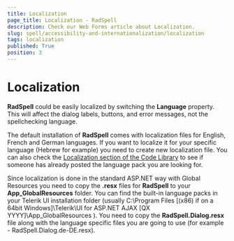 ```yaml
---
title: Localization
page_title: Localization - RadSpell
description: Check our Web Forms article about Localization.
slug: spell/accessibility-and-internationalization/localization
tags: localization
published: True
position: 3
---
```


# Localization

**RadSpell** could be easily localized by switching the **Language** property. This will affect the dialog labels, buttons, and error messages, not the spellchecking language.

The default installation of **RadSpell** comes with localization files for English, French and German languages. If you want to localize it for your specific language (Hebrew for example) you need to create new localization file. You can also check the [Localization section of the Code Library](https://www.telerik.com/community/code-library/aspnet-ajax/localization.aspx) to see if someone has already posted the language pack you are looking for.

Since localization is done in the standard ASP.NET way with Global Resources you need to copy the **.resx** files for **RadSpell** to your **App_GlobalResources** folder. You can find the built-in language packs in your Telerik UI installation folder (usually C:\Program Files [(x86) if on a 64bit Windows]\Telerik\UI for ASP.NET AJAX [QX YYYY]\App_GlobalResources ). You need to copy the **RadSpell.Dialog.resx** file along with the language specific files you are going to use (for example - RadSpell.Dialog.de-DE.resx).
